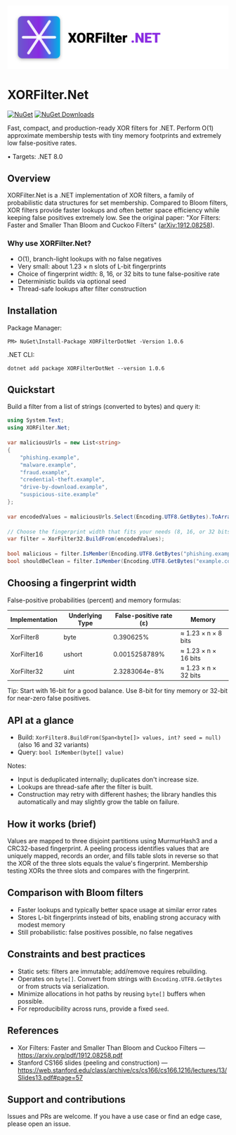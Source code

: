 <p align="center">
    <img src="media/logo.svg" width="720" alt="XORFilter.Net logo" />
</p>

# XORFilter.Net

[![NuGet](https://img.shields.io/nuget/v/XORFilterDotNet.svg)](https://www.nuget.org/packages/XORFilterDotNet)
[![NuGet Downloads](https://img.shields.io/nuget/dt/XORFilterDotNet.svg)](https://www.nuget.org/packages/XORFilterDotNet)

Fast, compact, and production-ready XOR filters for .NET. Perform O(1) approximate membership tests with tiny memory footprints and extremely low false-positive rates.

• Targets: .NET 8.0

## Overview

XORFilter.Net is a .NET implementation of XOR filters, a family of probabilistic data structures for set membership. Compared to Bloom filters, XOR filters provide faster lookups and often better space efficiency while keeping false positives extremely low. See the original paper: "Xor Filters: Faster and Smaller Than Bloom and Cuckoo Filters" ([arXiv:1912.08258](https://arxiv.org/pdf/1912.08258.pdf)).

### Why use XORFilter.Net?

- O(1), branch-light lookups with no false negatives
- Very small: about 1.23 × n slots of L-bit fingerprints
- Choice of fingerprint width: 8, 16, or 32 bits to tune false-positive rate
- Deterministic builds via optional seed
- Thread-safe lookups after filter construction

## Installation

Package Manager:

```
PM> NuGet\Install-Package XORFilterDotNet -Version 1.0.6
```

.NET CLI:

```
dotnet add package XORFilterDotNet --version 1.0.6
```

## Quickstart

Build a filter from a list of strings (converted to bytes) and query it:

```csharp
using System.Text;
using XORFilter.Net;

var maliciousUrls = new List<string>
{
    "phishing.example",
    "malware.example",
    "fraud.example",
    "credential-theft.example",
    "drive-by-download.example",
    "suspicious-site.example"
};

var encodedValues = maliciousUrls.Select(Encoding.UTF8.GetBytes).ToArray();

// Choose the fingerprint width that fits your needs (8, 16, or 32 bits)
var filter = XorFilter32.BuildFrom(encodedValues);

bool malicious = filter.IsMember(Encoding.UTF8.GetBytes("phishing.example")); // returns true
bool shouldBeClean = filter.IsMember(Encoding.UTF8.GetBytes("example.com")); // likely returns false
```

## Choosing a fingerprint width

False-positive probabilities (percent) and memory formulas:

| Implementation | Underlying Type | False-positive rate (ε) | Memory |
| - | - | - | - |
| XorFilter8  | byte   | 0.390625%         | ≈ 1.23 × n × 8 bits  |
| XorFilter16 | ushort | 0.0015258789%     | ≈ 1.23 × n × 16 bits |
| XorFilter32 | uint   | 2.3283064e-8%     | ≈ 1.23 × n × 32 bits |

Tip: Start with 16-bit for a good balance. Use 8-bit for tiny memory or 32-bit for near-zero false positives.

## API at a glance

- Build: `XorFilter8.BuildFrom(Span<byte[]> values, int? seed = null)` (also 16 and 32 variants)
- Query: `bool IsMember(byte[] value)`

Notes:

- Input is deduplicated internally; duplicates don't increase size.
- Lookups are thread-safe after the filter is built.
- Construction may retry with different hashes; the library handles this automatically and may slightly grow the table on failure.

## How it works (brief)

Values are mapped to three disjoint partitions using MurmurHash3 and a CRC32-based fingerprint. A peeling process identifies values that are uniquely mapped, records an order, and fills table slots in reverse so that the XOR of the three slots equals the value's fingerprint. Membership testing XORs the three slots and compares with the fingerprint.

## Comparison with Bloom filters

- Faster lookups and typically better space usage at similar error rates
- Stores L-bit fingerprints instead of bits, enabling strong accuracy with modest memory
- Still probabilistic: false positives possible, no false negatives

## Constraints and best practices

- Static sets: filters are immutable; add/remove requires rebuilding.
- Operates on `byte[]`. Convert from strings with `Encoding.UTF8.GetBytes` or from structs via serialization.
- Minimize allocations in hot paths by reusing `byte[]` buffers when possible.
- For reproducibility across runs, provide a fixed `seed`.

## References

- Xor Filters: Faster and Smaller Than Bloom and Cuckoo Filters — https://arxiv.org/pdf/1912.08258.pdf
- Stanford CS166 slides (peeling and construction) — https://web.stanford.edu/class/archive/cs/cs166/cs166.1216/lectures/13/Slides13.pdf#page=57

## Support and contributions

Issues and PRs are welcome. If you have a use case or find an edge case, please open an issue.
